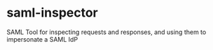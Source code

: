 # saml-inspector
SAML Tool for inspecting requests and responses, and using them to impersonate a SAML IdP
